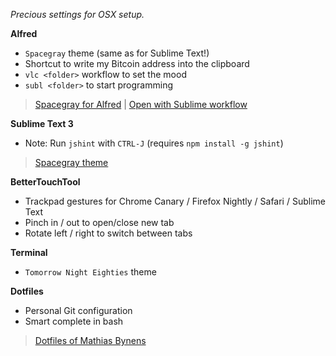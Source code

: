 *Precious settings for OSX setup.*

**Alfred**

- `Spacegray` theme (same as for Sublime Text!)
- Shortcut to write my Bitcoin address into the clipboard
- `vlc <folder>` workflow to set the mood
- `subl <folder>` to start programming

> [Spacegray for Alfred](https://dribbble.com/shots/1357911-Spacegray-Alfred-v2-Theme) | [Open with Sublime workflow](https://github.com/franzheidl/alfred-workflows)


**Sublime Text 3**

- Note: Run `jshint` with `CTRL-J` (requires `npm install -g jshint`)

> [Spacegray theme](https://github.com/kkga/spacegray)

**BetterTouchTool**

- Trackpad gestures for Chrome Canary / Firefox Nightly / Safari / Sublime Text
 - Pinch in / out to open/close new tab
 - Rotate left / right to switch between tabs

**Terminal**

- `Tomorrow Night Eighties` theme

**Dotfiles**

- Personal Git configuration
- Smart complete in bash

> [Dotfiles of Mathias Bynens](https://github.com/mathiasbynens/dotfiles)
